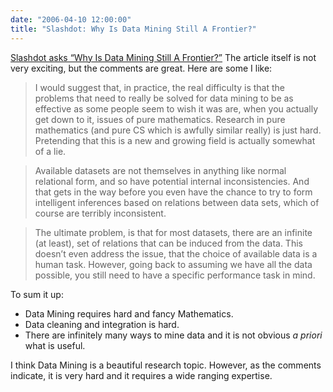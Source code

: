 ```yaml
---
date: "2006-04-10 12:00:00"
title: "Slashdot: Why Is Data Mining Still A Frontier?"
---
```




[Slashdot asks &ldquo;Why Is Data Mining Still A Frontier?&rdquo;](http://developers.slashdot.org/article.pl?sid=06/04/10/1919216) The article itself is not very exciting, but the comments are great. Here are some I like:

> I would suggest that, in practice, the real difficulty is that the problems that need to really be solved for data mining to be as effective as some people seem to wish it was are, when you actually get down to it, issues of pure mathematics. Research in pure mathematics (and pure CS which is awfully similar really) is just hard. Pretending that this is a new and growing field is actually somewhat of a lie. 


> Available datasets are not themselves in anything like normal relational form, and so have potential internal inconsistencies. And that gets in the way before you even have the chance to try to form intelligent inferences based on relations between data sets, which of course are terribly inconsistent.


> The ultimate problem, is that for most datasets, there are an infinite (at least), set of relations that can be induced from the data. This doesn&rsquo;t even address the issue, that the choice of available data is a human task. However, going back to assuming we have all the data possible, you still need to have a specific performance task in mind.


To sum it up:

- Data Mining requires hard and fancy Mathematics.
- Data cleaning and integration is hard.
- There are infinitely many ways to mine data and it is not obvious <em>a priori</em> what is useful.


I think Data Mining is a beautiful research topic. However, as the comments indicate, it is very hard and it requires a wide ranging expertise.

